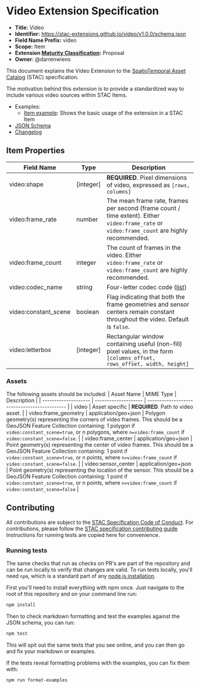 # Video Extension Specification

- **Title:** Video
- **Identifier:** <https://stac-extensions.github.io/video/v1.0.0/schema.json>
- **Field Name Prefix:** video
- **Scope:** Item
- **Extension [Maturity Classification](https://github.com/radiantearth/stac-spec/tree/master/extensions/README.md#extension-maturity):** Proposal
- **Owner**: @darrenwiens

This document explains the Video Extension to the [SpatioTemporal Asset Catalog](https://github.com/radiantearth/stac-spec) (STAC) specification.

The motivation behind this extension is to provide a standardized way to include various video sources within STAC Items.

- Examples:
  - [Item example](examples/item.json): Shows the basic usage of the extension in a STAC Item
- [JSON Schema](json-schema/schema.json)
- [Changelog](./CHANGELOG.md)

## Item Properties

| Field Name           | Type       | Description                                                                                                                                  |
| -------------------- | ---------- | -------------------------------------------------------------------------------------------------------------------------------------------- |
| video:shape          | \[integer] | **REQUIRED**. Pixel dimensions of video, expressed as `[rows, columns]`                                                                      |
| video:frame_rate     | number     | The mean frame rate, frames per second (frame count / time extent). Either `video:frame_rate` or `video:frame_count` are highly recommended. |
| video:frame_count    | integer    | The count of frames in the video. Either `video:frame_rate` or `video:frame_count` are highly recommended.                                   |
| video:codec_name     | string     | Four-letter codec code ([list](https://mp4ra.org/#/codecs#))                                                                                 |
| video:constant_scene | boolean    | Flag indicating that both the frame geometries and sensor centers remain constant throughout the video. Default is `false`.                  |
| video:letterbox      | \[integer] | Rectangular window containing useful (non-fill) pixel values, in the form `[columns_offset, rows_offset, width, height]`                     |

### Assets

The following assets should be included:
| Asset Name | MIME Type | Description |
| -------------------- | -------------------- | -------------------------------------------- |
| video | Asset specific | **REQUIRED**. Path to video asset. |
| video:frame_geometry | application/geo+json | Polygon geometry(s) representing the corners of video frames. This should be a GeoJSON Feature Collection containing: 1 polygon if `video:constant_scene=true`, or n polygons, where `n=video:frame_count` if `video:constant_scene=false`. |
| video:frame_center | application/geo+json | Point geometry(s) representing the center of video frames. This should be a GeoJSON Feature Collection containing: 1 point if `video:constant_scene=true`, or n points, where `n=video:frame_count` if `video:constant_scene=false`. |
| video:sensor_center | application/geo+json | Point geometry(s) representing the location of the sensor. This should be a GeoJSON Feature Collection containing: 1 point if `video:constant_scene=true`, or n points, where `n=video:frame_count` if `video:constant_scene=false` |

## Contributing

All contributions are subject to the
[STAC Specification Code of Conduct](https://github.com/radiantearth/stac-spec/blob/master/CODE_OF_CONDUCT.md).
For contributions, please follow the
[STAC specification contributing guide](https://github.com/radiantearth/stac-spec/blob/master/CONTRIBUTING.md) Instructions
for running tests are copied here for convenience.

### Running tests

The same checks that run as checks on PR's are part of the repository and can be run locally to verify that changes are valid.
To run tests locally, you'll need `npm`, which is a standard part of any [node.js installation](https://nodejs.org/en/download/).

First you'll need to install everything with npm once. Just navigate to the root of this repository and on
your command line run:

```bash
npm install
```

Then to check markdown formatting and test the examples against the JSON schema, you can run:

```bash
npm test
```

This will spit out the same texts that you see online, and you can then go and fix your markdown or examples.

If the tests reveal formatting problems with the examples, you can fix them with:

```bash
npm run format-examples
```
